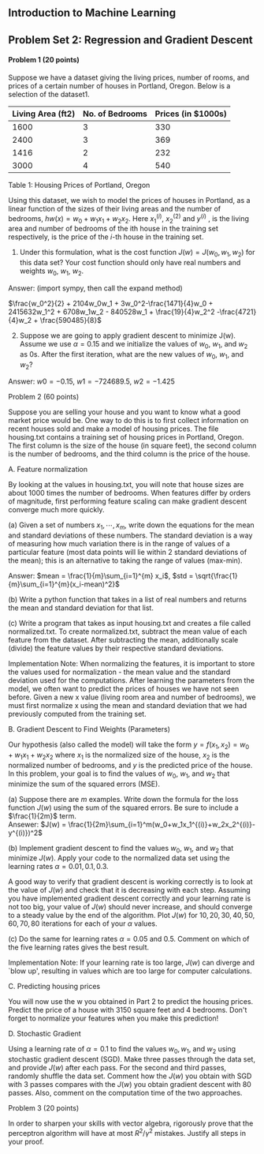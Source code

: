 ## Introduction to Machine Learning

## Problem Set 2: Regression and Gradient Descent

#### Problem 1 (20 points)

Suppose we have a dataset giving the living prices, number of rooms, and prices of a certain number of houses in Portland, Oregon. Below is a selection of the dataset1.

Living Area (ft2) | No. of Bedrooms | Prices (in $1000s)
--- | --- | ---
1600 | 3 | 330
2400 | 3 | 369
1416 | 2 | 232
3000 | 4 | 540
Table 1: Housing Prices of Portland, Oregon

Using this dataset, we wish to model the prices of houses in Portland, as a linear function of the sizes of their living areas and the number of bedrooms, $hw(x)= w_0+w_1x_1+w_2x_2$. Here $x_1^{(i)}$, $x_2^{(2)}$ and $y^{(i)}$ ,  is the living area and number of bedrooms of the ith house in the training set respectively, is the price of the $i$-th house in the training set.

1. Under this formulation, what is the cost function $J(w) = J(w_0, w_1, w_2)$ for this data set? Your cost function should only have real numbers and weights $w_0$, $w_1$, $w_2$.

Answer: (import sympy, then call the expand method)

$\frac{w_0^2}{2} + 2104w_0w_1 + 3w_0^2-\frac{1471}{4}w_0 + 2415632w_1^2 + 6708w_1w_2 - 840528w_1 + \frac{19}{4}w_2^2 -\frac{4721}{4}w_2 + \frac{590485}{8}$


2. Suppose we are going to apply gradient descent to minimize J(w). Assume we use $\alpha = 0.15$ and we initialize the values of $w_0$, $w_1$, and $w_2$ as 0s. After the first iteration, what are the new values of $w_0$, $w_1$, and $w_2$?

Answer: $w0 = -0.15$, $w1=-724689.5$, $w2 = -1.425$

Problem 2 (60 points)

Suppose you are selling your house and you want to know what a good market price would be. One way to do this is to first collect information on recent houses sold and make a model of housing prices. The file housing.txt contains a training set of housing prices in Portland, Oregon. The first column is the size of the house (in square feet), the second column is the number of bedrooms, and the third column is the price of the house.

A. Feature normalization

By looking at the values in housing.txt, you will note that house sizes are about 1000 times the number of bedrooms. When features differ by orders of magnitude, first performing feature scaling can make gradient descent converge much more quickly.

(a) Given a set of numbers $x_1,\cdots,x_m$, write down the equations for the mean and standard deviations of these numbers. The standard deviation is a way of measuring how much variation there is in the range of values of a particular feature (most data points will lie within 2 standard deviations of the mean); this is an alternative to taking the range of values (max-min).

Answer: $mean = \frac{1}{m}\sum_{i=1}^{m} x_i$, $std = \sqrt{\frac{1}{m}\sum_{i=1}^{m}(x_i-mean)^2}$

(b) Write a python function that takes in a list of real numbers and returns the mean and standard deviation for that list.

(c) Write a program that takes as input housing.txt and creates a file called normalized.txt. To create normalized.txt, subtract the mean value of each feature from the dataset. After subtracting the mean, additionally scale (divide) the feature values by their respective standard deviations.

Implementation Note: When normalizing the features, it is important to store the values used for normalization - the mean value and the standard deviation used for the computations. After learning the parameters from the model, we often want to predict the prices of houses we have not seen before. Given a new x value (living room area and number of bedrooms), we must first normalize x using the mean and standard deviation that we had previously computed from the training set.

B. Gradient Descent to Find Weights (Parameters)

Our hypothesis (also called the model) will take the form $y = f(x_1,x_2) = w_0 + w_1x_1 + w_2x_2$ where $x_1$ is the normalized size of the house, $x_2$ is the normalized number of bedrooms, and $y$ is the predicted price of the house. In this problem, your goal is to find the values of $w_0$, $w_1$, and $w_2$ that minimize the sum of the squared errors (MSE).

(a) Suppose there are $m$ examples. Write down the formula for the loss function $J(w)$ using the sum of the squared errors. Be sure to include a $\frac{1}{2m}$ term.  
Ansewer: $J(w) = \frac{1}{2m}\sum_{i=1}^m(w_0+w_1x_1^{(i)}+w_2x_2^{(i)}-y^{(i)})^2$

(b) Implement gradient descent to find the values $w_0$, $w_1$, and $w_2$ that minimize $J(w)$. Apply your code to the normalized data set using the learning rates $\alpha = 0.01, 0.1, 0.3$.

A good way to verify that gradient descent is working correctly is to look at the value of $J(w)$ and check that it is decreasing with each step.  Assuming you have implemented gradient descent correctly and your learning rate is not too big,  your value of $J(w)$ should never increase, and should converge to a steady value by the end of the algorithm. Plot $J(w)$ for $10, 20,30,40,50, 60,70, 80$ iterations for  each of your $\alpha$ values.

(c) Do the same for learning rates $\alpha = 0.05$ and $0.5$. Comment on which of the five learning rates gives the best result.

Implementation Note: If your learning rate is too large, $J(w)$ can diverge and `blow up', resulting in values which are too large for computer calculations.

C. Predicting housing prices

You will now use the w you obtained in Part 2 to predict the housing prices.
Predict the price of a house with 3150 square feet and 4 bedrooms. Don't forget to normalize your features when you make this prediction!

D. Stochastic Gradient

Using a learning rate of $\alpha = 0.1$ to find the values $w_0, w_1$, and $w_2$ using stochastic gradient descent (SGD). Make three passes through the data set, and provide $J(w)$ after each pass. For the second and third passes, randomly shuffle the data set. Comment how the $J(w)$ you obtain with SGD with 3 passes compares with the $J(w)$ you obtain gradient descent with 80 passes. Also, comment on the computation time of the two approaches.

Problem 3 (20 points)

In order to sharpen your skills with vector algebra, rigorously prove that the perceptron algorithm will have at most $R^2/\gamma^2$ mistakes. Justify all steps in your proof.
